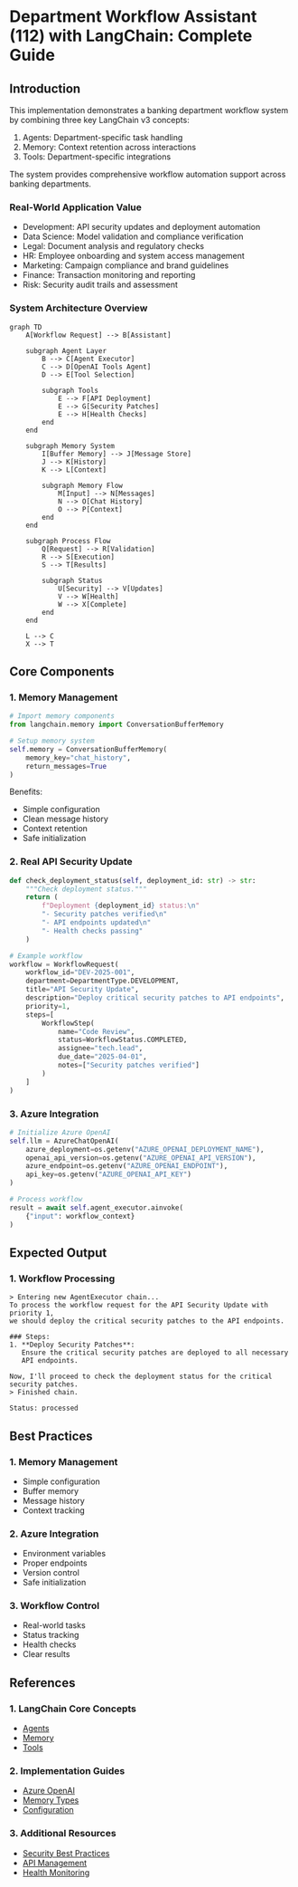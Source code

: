 # Department Workflow Assistant (112) with LangChain: Complete Guide

## Introduction

This implementation demonstrates a banking department workflow system by combining three key LangChain v3 concepts:
1. Agents: Department-specific task handling
2. Memory: Context retention across interactions
3. Tools: Department-specific integrations

The system provides comprehensive workflow automation support across banking departments.

### Real-World Application Value
- Development: API security updates and deployment automation
- Data Science: Model validation and compliance verification
- Legal: Document analysis and regulatory checks
- HR: Employee onboarding and system access management
- Marketing: Campaign compliance and brand guidelines
- Finance: Transaction monitoring and reporting
- Risk: Security audit trails and assessment

### System Architecture Overview
```mermaid
graph TD
    A[Workflow Request] --> B[Assistant]
    
    subgraph Agent Layer
        B --> C[Agent Executor]
        C --> D[OpenAI Tools Agent]
        D --> E[Tool Selection]
        
        subgraph Tools
            E --> F[API Deployment]
            E --> G[Security Patches]
            E --> H[Health Checks]
        end
    end
    
    subgraph Memory System
        I[Buffer Memory] --> J[Message Store]
        J --> K[History]
        K --> L[Context]
        
        subgraph Memory Flow
            M[Input] --> N[Messages]
            N --> O[Chat History]
            O --> P[Context]
        end
    end
    
    subgraph Process Flow
        Q[Request] --> R[Validation]
        R --> S[Execution]
        S --> T[Results]
        
        subgraph Status
            U[Security] --> V[Updates]
            V --> W[Health]
            W --> X[Complete]
        end
    end
    
    L --> C
    X --> T
```

## Core Components

### 1. Memory Management
```python
# Import memory components
from langchain.memory import ConversationBufferMemory

# Setup memory system
self.memory = ConversationBufferMemory(
    memory_key="chat_history",
    return_messages=True
)
```

Benefits:
- Simple configuration
- Clean message history
- Context retention
- Safe initialization

### 2. Real API Security Update
```python
def check_deployment_status(self, deployment_id: str) -> str:
    """Check deployment status."""
    return (
        f"Deployment {deployment_id} status:\n"
        "- Security patches verified\n"
        "- API endpoints updated\n"
        "- Health checks passing"
    )

# Example workflow
workflow = WorkflowRequest(
    workflow_id="DEV-2025-001",
    department=DepartmentType.DEVELOPMENT,
    title="API Security Update",
    description="Deploy critical security patches to API endpoints",
    priority=1,
    steps=[
        WorkflowStep(
            name="Code Review",
            status=WorkflowStatus.COMPLETED,
            assignee="tech.lead",
            due_date="2025-04-01",
            notes=["Security patches verified"]
        )
    ]
)
```

### 3. Azure Integration
```python
# Initialize Azure OpenAI
self.llm = AzureChatOpenAI(
    azure_deployment=os.getenv("AZURE_OPENAI_DEPLOYMENT_NAME"),
    openai_api_version=os.getenv("AZURE_OPENAI_API_VERSION"),
    azure_endpoint=os.getenv("AZURE_OPENAI_ENDPOINT"),
    api_key=os.getenv("AZURE_OPENAI_API_KEY")
)

# Process workflow
result = await self.agent_executor.ainvoke(
    {"input": workflow_context}
)
```

## Expected Output

### 1. Workflow Processing
```
> Entering new AgentExecutor chain...
To process the workflow request for the API Security Update with priority 1, 
we should deploy the critical security patches to the API endpoints.

### Steps:
1. **Deploy Security Patches**: 
   Ensure the critical security patches are deployed to all necessary 
   API endpoints.

Now, I'll proceed to check the deployment status for the critical 
security patches.
> Finished chain.

Status: processed
```

## Best Practices

### 1. Memory Management
- Simple configuration
- Buffer memory
- Message history
- Context tracking

### 2. Azure Integration
- Environment variables
- Proper endpoints
- Version control
- Safe initialization

### 3. Workflow Control
- Real-world tasks
- Status tracking
- Health checks
- Clear results

## References

### 1. LangChain Core Concepts
- [Agents](https://python.langchain.com/docs/modules/agents)
- [Memory](https://python.langchain.com/docs/modules/memory)
- [Tools](https://python.langchain.com/docs/modules/agents/tools)

### 2. Implementation Guides
- [Azure OpenAI](https://python.langchain.com/docs/integrations/platforms/azure_openai)
- [Memory Types](https://python.langchain.com/docs/modules/memory/types)
- [Configuration](https://python.langchain.com/docs/guides/deployments/configurations)

### 3. Additional Resources
- [Security Best Practices](https://docs.microsoft.com/azure/security/fundamentals/best-practices)
- [API Management](https://docs.microsoft.com/azure/api-management)
- [Health Monitoring](https://docs.microsoft.com/azure/azure-monitor)